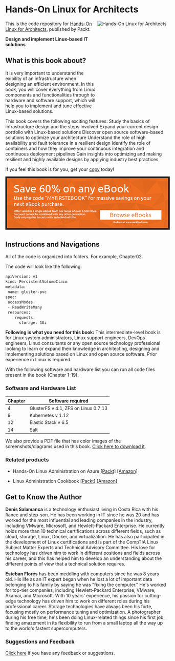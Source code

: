 # Hands-On Linux for Architects

<a href="https://www.packtpub.com/networking-and-servers/hands-linux-architects?utm_source=github&utm_medium=repository&utm_campaign=9781789534108 "><img src="https://dz13w8afd47il.cloudfront.net/sites/default/files/imagecache/ppv4_main_book_cover/B11525_cover.png" alt="Hands-On Linux for Architects" height="256px" align="right"></a>

This is the code repository for [Hands-On Linux for Architects](https://www.packtpub.com/networking-and-servers/hands-linux-architects?utm_source=github&utm_medium=repository&utm_campaign=9781789534108 ), published by Packt.

**Design and implement Linux-based IT solutions**

## What is this book about?
It is very important to understand the exibility of an infrastructure when designing an efficient environment. In this book, you will cover everything from Linux components and functionalities through to hardware and software support, which will help you to implement and tune effective Linux-based solutions.

This book covers the following exciting features:
Study the basics of infrastructure design and the steps involved 
Expand your current design portfolio with Linux-based solutions 
Discover open source software-based solutions to optimize your architecture 
Understand the role of high availability and fault tolerance in a resilient design 
Identify the role of containers and how they improve your continuous integration and continuous deployment pipelines 
Gain insights into optimizing and making resilient and highly available designs by applying industry best practices 

If you feel this book is for you, get your [copy](https://www.amazon.com/dp/1789534100) today!

<a href="https://www.packtpub.com/?utm_source=github&utm_medium=banner&utm_campaign=GitHubBanner"><img src="https://raw.githubusercontent.com/PacktPublishing/GitHub/master/GitHub.png" 
alt="https://www.packtpub.com/" border="5" /></a>

## Instructions and Navigations
All of the code is organized into folders. For example, Chapter02.

The code will look like the following:
```
apiVersion: v1
kind: PersistentVolumeClaim
metadata:
 name: gluster-pvc  
spec:
 accessModes:
 - ReadWriteMany      
 resources:
    requests:
      storage: 1Gi  
```

**Following is what you need for this book:**
This intermediate-level book is for Linux system administrators, Linux support engineers, DevOps engineers, Linux consultants or any open source technology professional looking to learn or expand their knowledge in architecting, designing and implementing solutions based on Linux and open source software. Prior experience in Linux is required.

With the following software and hardware list you can run all code files present in the book (Chapter 1-19).
### Software and Hardware List
| Chapter | Software required | 
| -------- | ------------------------------------ |
| 4 | GlusterFS v 4.1, ZFS on Linux 0.7.13 |
| 9 | Kubernetes v 1.12 |
| 12 | Elastic Stack v 6.5|
| 14 | Salt|

We also provide a PDF file that has color images of the screenshots/diagrams used in this book. [Click here to download it](https://www.packtpub.com/sites/default/files/downloads/9781789534108_ColorImages.pdf?).

### Related products
* Hands-On Linux Administration on Azure  [[Packt]](https://prod.packtpub.com/in/virtualization-and-cloud/hands-linux-administration-azure?utm_source=github&utm_medium=repository&utm_campaign=) [[Amazon]](https://www.amazon.com/dp/1789130964)

* Linux Administration Cookbook  [[Packt]](https://prod.packtpub.com/in/virtualization-and-cloud/linux-administration-cookbook?utm_source=github&utm_medium=repository&utm_campaign=) [[Amazon]](https://www.amazon.com/dp/178934252X)

## Get to Know the Author
**Denis Salamanca**
is a technology enthusiast living in Costa Rica with his fiance and step-son. He has been working in IT since he was 20 and has worked for the most influential and leading companies in the industry, including VMware, Microsoft, and Hewlett-Packard Enterprise. He currently holds more than 10 technical certifications across different fields, such as cloud, storage, Linux, Docker, and virtualization. He has also participated in the development of Linux certifications and is part of the CompTIA Linux Subject Matter Experts and Technical Advisory Committee.
His love for technology has driven him to work in different positions and fields across his career, and this has helped him to develop an understanding about the different points of view that a technical solution requires. 

**Esteban Flores**
has been meddling with computers since he was 8 years old. His life as an IT expert began when he lost a lot of important data belonging to his family by saying he was "fixing the computer." He's worked for top-tier companies, including Hewlett-Packard Enterprise, VMware, Akamai, and Microsoft. With 10 years' experience, his passion for cutting-edge technology has driven him to work on different roles during his professional career. Storage technologies have always been his forte, focusing mostly on performance tuning and optimization. A photographer during his free time, he's been doing Linux-related things since his first job, finding amazement in its flexibility to run from a small laptop all the way up to the world's fastest supercomputers.

### Suggestions and Feedback
[Click here](https://docs.google.com/forms/d/e/1FAIpQLSdy7dATC6QmEL81FIUuymZ0Wy9vH1jHkvpY57OiMeKGqib_Ow/viewform) if you have any feedback or suggestions.


